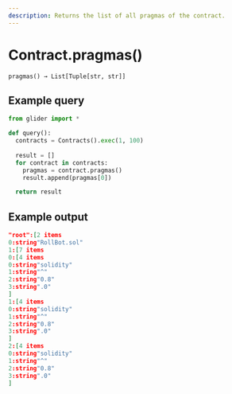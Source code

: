 ```yaml
---
description: Returns the list of all pragmas of the contract.
---
```


# Contract.pragmas()

`pragmas() → List[Tuple[str, str]]`

## Example query

```python
from glider import *

def query():
  contracts = Contracts().exec(1, 100)
  
  result = []
  for contract in contracts:
    pragmas = contract.pragmas()
    result.append(pragmas[0])

  return result
```

## Example output

```json
"root":[2 items
0:string"RollBot.sol"
1:[7 items
0:[4 items
0:string"solidity"
1:string"^"
2:string"0.8"
3:string".0"
]
1:[4 items
0:string"solidity"
1:string"^"
2:string"0.8"
3:string".0"
]
2:[4 items
0:string"solidity"
1:string"^"
2:string"0.8"
3:string".0"
]
```
